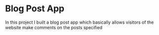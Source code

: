 # Blog Post App

In this project I built a blog post app which basically allows visitors of the website make comments on the posts specified